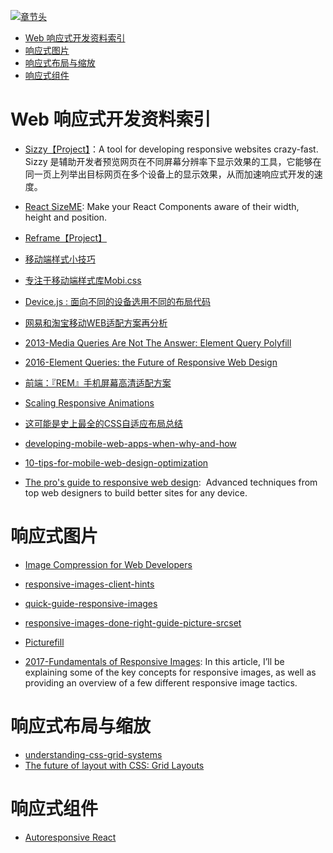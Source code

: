 [![章节头](https://parg.co/UGo)](https://parg.co/b4z) 
 - [Web 响应式开发资料索引](#web-%E5%93%8D%E5%BA%94%E5%BC%8F%E5%BC%80%E5%8F%91%E8%B5%84%E6%96%99%E7%B4%A2%E5%BC%95)
- [响应式图片](#%E5%93%8D%E5%BA%94%E5%BC%8F%E5%9B%BE%E7%89%87)
- [响应式布局与缩放](#%E5%93%8D%E5%BA%94%E5%BC%8F%E5%B8%83%E5%B1%80%E4%B8%8E%E7%BC%A9%E6%94%BE)
- [响应式组件](#%E5%93%8D%E5%BA%94%E5%BC%8F%E7%BB%84%E4%BB%B6) 

# Web 响应式开发资料索引

- [Sizzy【Project】](https://github.com/kitze/sizzy)：A tool for developing responsive websites crazy-fast. Sizzy 是辅助开发者预览网页在不同屏幕分辨率下显示效果的工具，它能够在同一页上列举出目标网页在多个设备上的显示效果，从而加速响应式开发的速度。

- [React SizeME](https://github.com/ctrlplusb/react-sizeme): Make your React Components aware of their width, height and position.
- [Reframe【Project】](https://dollarshaveclub.github.io/reframe.js/)
 


- [移动端样式小技巧](http://www.tuicool.com/articles/niuaaar)
- [专注于移动端样式库Mobi.css](https://github.com/xcatliu/mobi.css/blob/master/dist/mobi.css)
- [Device.js : 面向不同的设备选用不同的布局代码](https://github.com/matthewhudson/device.js)
- [网易和淘宝移动WEB适配方案再分析](https://zhuanlan.zhihu.com/p/25216275)

- [2013-Media Queries Are Not The Answer: Element Query Polyfill](https://www.smashingmagazine.com/2013/06/media-queries-are-not-the-answer-element-query-polyfill/)
- [2016-Element Queries: the Future of Responsive Web Design](http://webdesign.tutsplus.com/tutorials/element-queries-the-future-of-responsive-web-design--cms-26945)
- [前端：『REM』手机屏幕高清适配方案](https://github.com/hbxeagle/rem/blob/master/HD_ADAPTER.md?utm_source=tuicool&utm_medium=referral)
- [Scaling Responsive Animations](https://css-tricks.com/scaling-responsive-animations/) 
- [这可能是史上最全的CSS自适应布局总结](http://mp.weixin.qq.com/s?__biz=MzA4ODIxMzg5MQ==&mid=2653995792&idx=1&sn=730974c4cff6d3738c52902a2f99ed7e&scene=23&srcid=0516rsLrl38nVY19S5QIKHGC#rd)
- [developing-mobile-web-apps-when-why-and-how](https://www.toptal.com/android/developing-mobile-web-apps-when-why-and-how)
- [10-tips-for-mobile-web-design-optimization](https://www.elegantthemes.com/blog/tips-tricks/10-tips-for-mobile-web-design-optimization)
- [The pro's guide to responsive web design](http://www.creativebloq.com/rwd/pros-guide-responsive-web-design-71515692):  Advanced techniques from top web designers to build better sites for any device.


# 响应式图片

- [Image Compression for Web Developers](http://www.html5rocks.com/en/tutorials/speed/img-compression/)
- [responsive-images-client-hints](https://davidwalsh.name/responsive-images-client-hints?utm_source=tuicool&utm_medium=referral)

- [quick-guide-responsive-images](http://slicejack.com/quick-guide-responsive-images/)

- [responsive-images-done-right-guide-picture-srcset](https://www.smashingmagazine.com/2014/05/responsive-images-done-right-guide-picture-srcset/)
- [Picturefill](https://github.com/scottjehl/picturefill) 
- [2017-Fundamentals of Responsive Images](https://www.lullabot.com/articles/fundamentals-of-responsive-images): In this article, I’ll be explaining some of the key concepts for responsive images, as well as providing an overview of a few different responsive image tactics.
# 响应式布局与缩放
- [understanding-css-grid-systems](https://www.sitepoint.com/understanding-css-grid-systems/)
- [The future of layout with CSS: Grid Layouts](https://medium.com/@patrickbrosset/css-grid-layout-6c9cba6e8a5a#.abrk05o7z)


# 响应式组件

- [Autoresponsive React](https://xudafeng.github.io/autoresponsive-react/)


